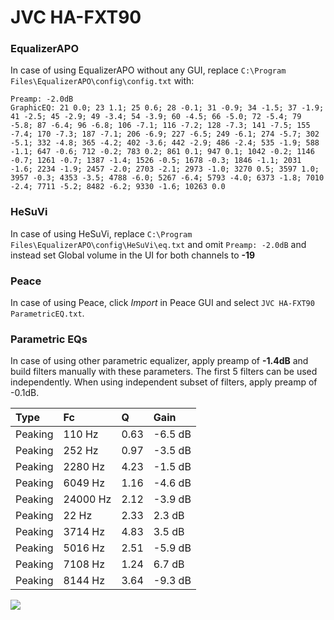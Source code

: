# JVC HA-FXT90

### EqualizerAPO
In case of using EqualizerAPO without any GUI, replace `C:\Program Files\EqualizerAPO\config\config.txt`
with:
```
Preamp: -2.0dB
GraphicEQ: 21 0.0; 23 1.1; 25 0.6; 28 -0.1; 31 -0.9; 34 -1.5; 37 -1.9; 41 -2.5; 45 -2.9; 49 -3.4; 54 -3.9; 60 -4.5; 66 -5.0; 72 -5.4; 79 -5.8; 87 -6.4; 96 -6.8; 106 -7.1; 116 -7.2; 128 -7.3; 141 -7.5; 155 -7.4; 170 -7.3; 187 -7.1; 206 -6.9; 227 -6.5; 249 -6.1; 274 -5.7; 302 -5.1; 332 -4.8; 365 -4.2; 402 -3.6; 442 -2.9; 486 -2.4; 535 -1.9; 588 -1.1; 647 -0.6; 712 -0.2; 783 0.2; 861 0.1; 947 0.1; 1042 -0.2; 1146 -0.7; 1261 -0.7; 1387 -1.4; 1526 -0.5; 1678 -0.3; 1846 -1.1; 2031 -1.6; 2234 -1.9; 2457 -2.0; 2703 -2.1; 2973 -1.0; 3270 0.5; 3597 1.0; 3957 -0.3; 4353 -3.5; 4788 -6.0; 5267 -6.4; 5793 -4.0; 6373 -1.8; 7010 -2.4; 7711 -5.2; 8482 -6.2; 9330 -1.6; 10263 0.0
```

### HeSuVi
In case of using HeSuVi, replace `C:\Program Files\EqualizerAPO\config\HeSuVi\eq.txt` and omit `Preamp:
-2.0dB` and instead set Global volume in the UI for both channels to **-19**

### Peace
In case of using Peace, click *Import* in Peace GUI and select `JVC HA-FXT90 ParametricEQ.txt`.

### Parametric EQs
In case of using other parametric equalizer, apply preamp of **-1.4dB** and build filters manually
with these parameters. The first 5 filters can be used independently.
When using independent subset of filters, apply preamp of -0.1dB.

| Type    | Fc       |    Q | Gain    |
|:--------|:---------|:-----|:--------|
| Peaking | 110 Hz   | 0.63 | -6.5 dB |
| Peaking | 252 Hz   | 0.97 | -3.5 dB |
| Peaking | 2280 Hz  | 4.23 | -1.5 dB |
| Peaking | 6049 Hz  | 1.16 | -4.6 dB |
| Peaking | 24000 Hz | 2.12 | -3.9 dB |
| Peaking | 22 Hz    | 2.33 | 2.3 dB  |
| Peaking | 3714 Hz  | 4.83 | 3.5 dB  |
| Peaking | 5016 Hz  | 2.51 | -5.9 dB |
| Peaking | 7108 Hz  | 1.24 | 6.7 dB  |
| Peaking | 8144 Hz  | 3.64 | -9.3 dB |

![](https://raw.githubusercontent.com/jaakkopasanen/AutoEq/master/results/innerfidelity/sbaf-serious/JVC%20HA-FXT90/JVC%20HA-FXT90.png)